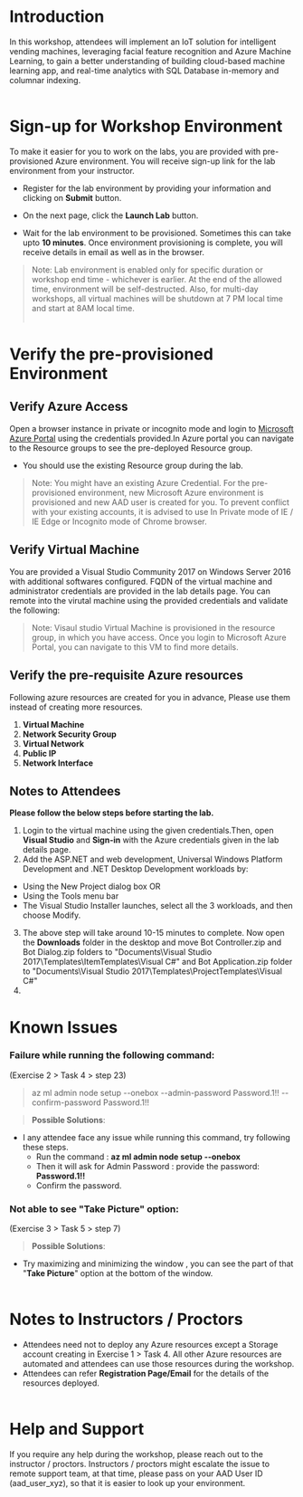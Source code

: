 # Introduction
In this workshop, attendees will implement an IoT solution for intelligent vending machines, leveraging facial feature recognition and Azure Machine Learning, to gain a better understanding of building cloud-based machine learning app, and real-time analytics with SQL Database in-memory and columnar indexing. </br></br>
# Sign-up for Workshop Environment

To make it easier for you to work on the labs, you are provided with pre-provisioned Azure environment. You will receive sign-up link for the lab environment from your instructor. 

* Register for the lab environment by providing your information and clicking on **Submit** button.

* On the next page, click the **Launch Lab** button.
 
* Wait for the lab environment to be provisioned. Sometimes this can take upto **10 minutes**. Once environment provisioning is complete, you will receive details in email as well as in the browser.
 
 > Note: Lab environment is enabled only for specific duration or workshop end time - whichever is earlier. At the end of the allowed time, environment will be self-destructed. Also, for multi-day workshops, all virtual machines will be shutdown at 7 PM local time and start at 8AM local time.</br></br>

# Verify the pre-provisioned Environment

## Verify Azure Access

Open a browser instance in private or incognito mode and login to [Microsoft Azure Portal](https://portal.azure.com) using the credentials provided.In Azure portal you can navigate to the Resource groups to see the pre-deployed Resource group.
* You should use the existing Resource group during the lab.

> Note: You might have an existing Azure Credential. For the pre-provisioned environment, new Microsoft Azure environment is provisioned and new AAD user is created for you. To prevent conflict with your existing accounts, it is advised to use In Private mode of IE / IE Edge or Incognito mode of Chrome browser.

## Verify Virtual Machine

You are provided a Visual Studio Community 2017 on Windows Server 2016 with additional softwares configured. FQDN of the virtual machine and administrator credentials are provided in the lab details page. You can remote into the virutal machine using the provided credentials and validate the following:

> Note: Visaul studio Virtual Machine is provisioned in the resource group, in which you have access. Once you login to Microsoft Azure Portal, you can navigate to this VM to find more details.


## Verify the pre-requisite Azure resources
Following azure resources are created for you in advance, Please use them instead of creating more resources. 
  
1. **Virtual Machine** 
2. **Network Security Group**
3. **Virtual Network**
4. **Public IP**
5. **Network Interface**

## Notes to Attendees
**Please follow the below steps before starting the lab.**</br>
1. Login to the virtual machine using the given credentials.Then, open **Visual Studio** and **Sign-in** with the Azure credentials given in the lab details page.
2. Add the ASP.NET and web development, Universal Windows Platform Development and .NET Desktop Development workloads by:
 * Using the New Project dialog box
OR
 * Using the Tools menu bar
 * The Visual Studio Installer launches, select all the 3 workloads, and then choose Modify.
3. The above step will take around 10-15 minutes to complete. Now open the **Downloads** folder in the desktop and move Bot Controller.zip and Bot Dialog.zip folders to "Documents\Visual Studio 2017\Templates\ItemTemplates\Visual C#" and Bot Application.zip folder to "Documents\Visual Studio 2017\Templates\ProjectTemplates\Visual C#"
4. 
# Known Issues
### Failure while running the following command:
(Exercise 2 > Task 4 > step 23)
> az ml admin node setup --onebox --admin-password Password.1!! --confirm-password Password.1!!

> **Possible Solutions**:

 * I any attendee face any issue while running this command, try following these steps.
   * Run the command : **az ml admin node setup --onebox**
   * Then it will ask for Admin Password : provide the password: **Password.1!!**
   * Confirm the password.

### Not able to see "Take Picture" option:
(Exercise 3 > Task 5 > step 7)
> **Possible Solutions**:

 * Try maximizing and minimizing the window , you can see the part of that "**Take Picture**" option at the bottom of the window.</br></br>

# Notes to Instructors / Proctors
* Attendees need not to deploy any Azure resources except a Storage account creating in Exercise 1 > Task 4. All other Azure resources are automated and attendees can use those resources during the workshop.
* Attendees can refer **Registration Page/Email** for the details of the resources deployed. </br></br>

# Help and Support

If you require any help during the workshop, please reach out to the instructor / proctors. Instructors / proctors might escalate the issue to remote support team, at that time, please pass on your AAD User ID (aad_user_xyz), so that it is easier to look up your environment.




